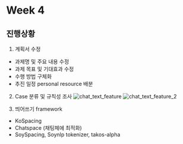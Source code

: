 # Week 4

## 진행상황

1. 계획서 수정
  - 과제명 및 주요 내용 수정
  - 과제 목표 및 기대효과 수정
  - 수행 방법 구체화
  - 추진 일정 personal resource 배분


2. Case 분류 및 규칙성 조사
  ![chat_text_feature](/assets/images/chat_text_feature.png)
  ![chat_text_feature_2](/assets/images/chat_text_feature_2.png)


3. 띄어쓰기 framework
  - KoSpacing
  - Chatspace (채팅체에 최적화)
  - SoySpacing, Soynlp tokenizer, takos-alpha
